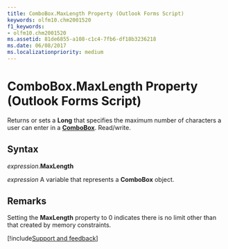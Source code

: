 ```yaml
---
title: ComboBox.MaxLength Property (Outlook Forms Script)
keywords: olfm10.chm2001520
f1_keywords:
- olfm10.chm2001520
ms.assetid: 81de6855-a108-c1c4-7fb6-df18b3236218
ms.date: 06/08/2017
ms.localizationpriority: medium
---
```



# ComboBox.MaxLength Property (Outlook Forms Script)

Returns or sets a **Long** that specifies the maximum number of characters a user can enter in a **[ComboBox](Outlook.combobox.md)**. Read/write.


## Syntax

_expression_.**MaxLength**

_expression_ A variable that represents a **ComboBox** object.


## Remarks

Setting the **MaxLength** property to 0 indicates there is no limit other than that created by memory constraints.

[!include[Support and feedback](~/includes/feedback-boilerplate.md)]